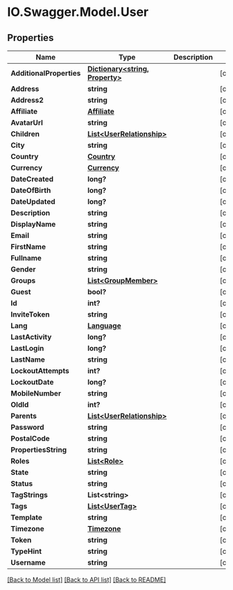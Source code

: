 # IO.Swagger.Model.User
## Properties

Name | Type | Description | Notes
------------ | ------------- | ------------- | -------------
**AdditionalProperties** | [**Dictionary&lt;string, Property&gt;**](Property.md) |  | [optional] 
**Address** | **string** |  | [optional] 
**Address2** | **string** |  | [optional] 
**Affiliate** | [**Affiliate**](Affiliate.md) |  | [optional] 
**AvatarUrl** | **string** |  | [optional] 
**Children** | [**List&lt;UserRelationship&gt;**](UserRelationship.md) |  | [optional] 
**City** | **string** |  | [optional] 
**Country** | [**Country**](Country.md) |  | [optional] 
**Currency** | [**Currency**](Currency.md) |  | [optional] 
**DateCreated** | **long?** |  | [optional] 
**DateOfBirth** | **long?** |  | [optional] 
**DateUpdated** | **long?** |  | [optional] 
**Description** | **string** |  | [optional] 
**DisplayName** | **string** |  | [optional] 
**Email** | **string** |  | [optional] 
**FirstName** | **string** |  | [optional] 
**Fullname** | **string** |  | [optional] 
**Gender** | **string** |  | [optional] 
**Groups** | [**List&lt;GroupMember&gt;**](GroupMember.md) |  | [optional] 
**Guest** | **bool?** |  | [optional] 
**Id** | **int?** |  | [optional] 
**InviteToken** | **string** |  | [optional] 
**Lang** | [**Language**](Language.md) |  | [optional] 
**LastActivity** | **long?** |  | [optional] 
**LastLogin** | **long?** |  | [optional] 
**LastName** | **string** |  | [optional] 
**LockoutAttempts** | **int?** |  | [optional] 
**LockoutDate** | **long?** |  | [optional] 
**MobileNumber** | **string** |  | [optional] 
**OldId** | **int?** |  | [optional] 
**Parents** | [**List&lt;UserRelationship&gt;**](UserRelationship.md) |  | [optional] 
**Password** | **string** |  | [optional] 
**PostalCode** | **string** |  | [optional] 
**PropertiesString** | **string** |  | [optional] 
**Roles** | [**List&lt;Role&gt;**](Role.md) |  | [optional] 
**State** | **string** |  | [optional] 
**Status** | **string** |  | [optional] 
**TagStrings** | **List&lt;string&gt;** |  | [optional] 
**Tags** | [**List&lt;UserTag&gt;**](UserTag.md) |  | [optional] 
**Template** | **string** |  | [optional] 
**Timezone** | [**Timezone**](Timezone.md) |  | [optional] 
**Token** | **string** |  | [optional] 
**TypeHint** | **string** |  | [optional] 
**Username** | **string** |  | [optional] 

[[Back to Model list]](../README.md#documentation-for-models) [[Back to API list]](../README.md#documentation-for-api-endpoints) [[Back to README]](../README.md)


